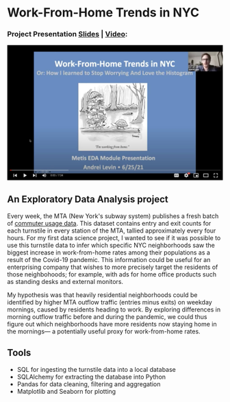 # Work-From-Home Trends in NYC

### 	 Project Presentation [Slides](https://github.com/andreilevin/MTA_project/blob/main/AndreiPresentation.pdf) | [Video](https://youtu.be/yqBPyubJo38):

[![Watch the video](https://raw.githubusercontent.com/andreilevin/MTA_project/main/figures/youtube_screen.jpg)](https://youtu.be/yqBPyubJo38)



## An Exploratory Data Analysis project 

Every week, the MTA (New York's subway system) publishes a fresh batch of [commuter usage data](http://web.mta.info/developers/turnstile.html ).  This dataset contains entry and exit counts for each turnstile in every station of the MTA, tallied approximately every four hours.  For my first data science project, I wanted to see if it was possible to use this turnstile data to infer which specific NYC neighborhoods saw the biggest increase in work-from-home rates among their populations as a result of the Covid-19 pandemic.  This information could be useful for an enterprising company that wishes to more precisely target the residents of those neighbohoods; for example, with ads for home office products such as standing desks and external monitors.

My hypothesis was that heavily residential neighborhoods could be identified by higher MTA outflow traffic (entries minus exits) on weekday mornings, caused by residents heading to work.   By exploring differences in morning outflow traffic before and during the pandemic, we could thus figure out which neighborhoods have more residents now staying home in the mornings— a potentially useful proxy for work-from-home rates.

## Tools

* SQL for ingesting the turnstile data into a local database
* SQLAlchemy for extracting the database into Python
* Pandas for data cleaning, filtering and aggregation
* Matplotlib and Seaborn for plotting 

